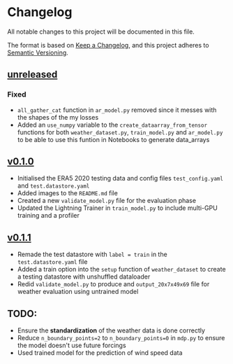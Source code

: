# Changelog

All notable changes to this project will be documented in this file.

The format is based on [Keep a Changelog](https://keepachangelog.com/en/1.1.0/),
and this project adheres to [Semantic Versioning](https://semver.org/spec/v2.0.0.html).

## [unreleased](https://github.com/mllam/neural-lam/tree/main)

### Fixed

- `all_gather_cat` function in `ar_model.py` removed since it messes with the shapes of the my losses
- Added an `use_numpy` variable to the `create_dataarray_from_tensor` functions for both `weather_dataset.py`, `train_model.py` and `ar_model.py` to be able to use this funtion in Notebooks to generate data_arrays


## [v0.1.0](https://github.com/Divanvdb/dk-neural-lam)

- Initialised the ERA5 2020 testing data and config files `test_config.yaml` and `test.datastore.yaml`
- Added images to the `README.md` file
- Created a new `validate_model.py` file for the evaluation phase
- Updated the Lightning Trainer in `train_model.py` to include multi-GPU training and a profiler

## [v0.1.1](https://github.com/Divanvdb/dk-neural-lam)

- Remade the test datastore with `label = train` in the `test.datastore.yaml` file
- Added a train option into the `setup` function of `weather_dataset` to create a testing datastore with unshuffled dataloader
- Redid `validate_model.py` to produce and `output_20x7x49x69` file for weather evaluation using untrained model

## TODO:

- Ensure the **standardization** of the weather data is done correctly
- Reduce `n_boundary_points=2` to `n_boundary_points=0` in `mdp.py` to ensure the model doesn't use future forcings 
- Used trained model for the prediction of wind speed data


